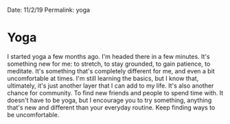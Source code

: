 Date: 11/2/19
Permalink: yoga

# Yoga

I started yoga a few months ago. I'm headed there in a few minutes. It's something new for me: to stretch, to stay grounded, to gain patience, to meditate. It's something that's completely different for me, and even a bit uncomfortable at times. I'm still learning the basics, but I know that, ultimately, it's just another layer that I can add to my life. It's also another chance for community. To find new friends and people to spend time with. It doesn't have to be yoga, but I encourage you to try something, anything that's new and different than your everyday routine. Keep finding ways to be uncomfortable. 